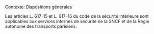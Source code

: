 Contexte: Dispositions générales

Les articles L. 617-15 et L. 617-16 du code de la sécurité intérieure sont applicables aux services internes de sécurité de la SNCF et de la Régie autonome des transports parisiens.